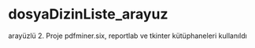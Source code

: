 # dosyaDizinListe_arayuz
arayüzlü 2. Proje
pdfminer.six, reportlab ve tkinter kütüphaneleri kullanıldı
